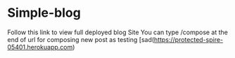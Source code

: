 # Simple-blog
Follow this link to view full deployed blog Site 
You can type /compose at the end of url for composing new post as testing
[sad(https://protected-spire-05401.herokuapp.com)
